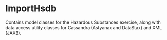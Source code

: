 ImportHsdb
==========

Contains model classes for the Hazardous Substances exercise, 
along with data access utility classes for Cassandra (Astyanax 
and DataStax) and XML (JAXB).
